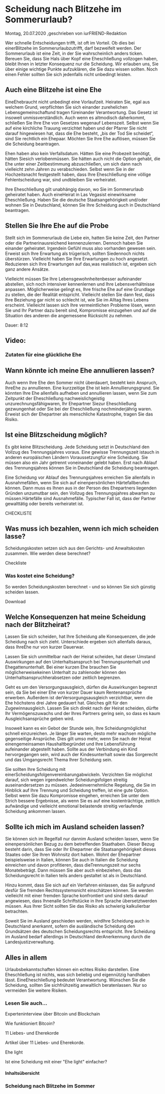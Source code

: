 # Scheidung nach Blitzehe im Sommerurlaub?

Montag, 20.07.2020 ,geschrieben von iurFRIEND-Redaktion

Wer schnelle Entscheidungen trifft, ist oft im Vorteil. Ob dies bei einerBlitzehe im Sommerurlaubzutrifft, darf bezweifelt werden. Der Sommerurlaub ist eine Zeit, in der Sie wahrscheinlich anders ticken. Bereuen Sie, dass Sie Hals über Kopf eine Eheschließung vollzogen haben, bleibt Ihnen in letzter Konsequenz nur die Scheidung. Wir erlauben uns, Sie über einige wichtige Punkte aufzuklären, die Sie dazu wissen sollten. Noch einen Fehler sollten Sie sich jedenfalls nicht unbedingt leisten.

## Auch eine Blitzehe ist eine Ehe

EineEhebraucht nicht unbedingt eine Vorlaufzeit. Heiraten Sie, egal aus welchem Grund, verpflichten Sie sich einander zurehelichen Lebensgemeinschaftund tragen füreinander Verantwortung. Das Gesetz ist insoweit unmissverständlich. Auch wenn es altmodisch daherkommt, schließen Sie Ihre Ehe von Gesetzes wegenauf Lebenszeit. Selbst wenn Sie auf eine kirchliche Trauung verzichtet haben und der Pfarrer Sie nicht darauf hingewiesen hat, dass die Ehe besteht, „bis der Tod Sie scheidet“, sind Sie rechtlich ein Ehepaar. Möchten Sie Ihre Ehe auflösen, müssen Sie die Scheidung beantragen.

Ehen haben also kein Verfallsdatum. Hätten Sie eine Probezeit benötigt, hätten Siesich verlobenmüssen. Sie hätten auch nicht die Option gehabt, die Ehe unter einer Zeitbestimmung abzuschließen, um sich dann nach vielleicht zehn Jahren zu verabschieden. Selbst wenn Sie in der Hochzeitsnacht festgestellt haben, dass Ihre Eheschließung eine völlige Fehlentscheidung war, sind undbleiben Sie verheiratet.

Ihre Eheschließung gilt unabhängig davon, wo Sie im Sommerurlaub geheiratet haben. Auch eineHeirat in Las Vegasist einewirksame Eheschließung. Haben Sie die deutsche Staatsangehörigkeit und/oder wohnen Sie in Deutschland, können Sie Ihre Scheidung auch in Deutschland beantragen.

## Stellen Sie Ihre Ehe auf die Probe

Stellt sich im Sommerurlaub die Liebe ein, hatten Sie keine Zeit, den Partner oder die Partnerinausreichend kennenzulernen. Dennoch haben Sie einander geheiratet. Irgendein Gefühl muss also vorhanden gewesen sein. Erweist sich Ihre Erwartung als trügerisch, sollten Siedennoch nichts überstürzen. Vielleicht haben Sie Ihre Erwartungen zu hoch angesetzt. Reduzieren sich Ihre Erwartungen auf das,was realistisch ist, ergeben sich ganz andere Ansätze.

Vielleicht müssen Sie Ihre Lebensgewohnheitenbesser aufeinander abstellen, sich noch intensiver kennenlernen und Ihre Lebensverhältnisse anpassen. Möglicherweise gelingt es, Ihre frische Ehe auf eine Grundlage zu stellen, die der Realität entspricht. Vielleicht stellen Sie dann fest, dass Ihre Beziehung gar nicht so schlecht ist, wie Sie im Alltag Ihres Lebens erscheint. Vielleicht lassen sich Ihre vermeintlichen Probleme lösen, wenn Sie und Ihr Partner dazu bereit sind, Kompromisse einzugehen und auf die Situation des anderen die angemessene Rücksicht zu nehmen.

Dauer: 8:12

## Video:

### Zutaten für eine glückliche Ehe

## Wann könnte ich meine Ehe annullieren lassen?

Auch wenn Ihre Ehe den Sommer nicht überdauert, besteht kein Anspruch, IhreEhe zu annullieren. Eine kurzzeitige Ehe ist kein Annullierungsgrund. Sie könnten Ihre Ehe allenfalls aufheben und annullieren lassen, wenn Sie zum Zeitpunkt der Eheschließung nachweislichgeistig unzurechnungsfähigwaren, Ihr Ehepartner Siezur Eheschließung gezwungenhat oder Sie bei der Eheschließung nochminderjährig waren. Erweist sich der Ehepartner als menschliche Katastrophe, tragen Sie das Risiko.

## Ist eine Blitzscheidung möglich?

Es gibt keine Blitzscheidung. Jede Scheidung setzt in Deutschland den Vollzug des Trennungsjahres voraus. Eine gewisse Trennungszeit istauch in anderen europäischen Ländern Voraussetzungfür eine Scheidung. Sie müssen also ein Jahr getrennt voneinander gelebt haben. Erst nach Ablauf des Trennungsjahres können Sie in Deutschland die Scheidung beantragen.

Eine Scheidung vor Ablauf des Trennungsjahres erreichen Sie allenfalls in Ausnahmefällen, wenn Sie sich auf einenpersönlichen Härtefallberufen können. Dann muss es Ihnen aus in der Person des Ehepartners liegenden Gründen unzumutbar sein, den Vollzug des Trennungsjahres abwarten zu müssen.Härtefälle sind Ausnahmefälle. Typischer Fall ist, dass der Partner gewalttätig oder bereits verheiratet ist.

CHECKLISTE

## Was muss ich bezahlen, wenn ich mich scheiden lasse?

Scheidungskosten setzen sich aus den Gerichts- und Anwaltskosten zusammen. Wie werden diese berechnet?

Checkliste

### Was kostet eine Scheidung?

So werden Scheidungskosten berechnet - und so können Sie sich günstig scheiden lassen.

Download

## Welche Konsequenzen hat meine Scheidung nach der Blitzheirat?

Lassen Sie sich scheiden, hat Ihre Scheidung alle Konsequenzen, die jede Scheidung nach sich zieht. Unterschiede ergeben sich allenfalls daraus, dass IhreEhe nur von kurzer Dauerwar.

Lassen Sie sich unmittelbar nach der Heirat scheiden, hat dieser Umstand Auswirkungen auf den Unterhaltsanspruch bei Trennungsunterhalt und Ehegattenunterhalt. Bei einer kurzen Ehe brauchen Sie möglicherweisekeinen Unterhalt zu zahlenoder können den Unterhaltsanspruchherabsetzen oder zeitlich begrenzen.

Geht es um den Versorgungsausgleich, dürfen die Auswirkungen begrenzt sein, da Sie bei einer Ehe von kurzer Dauer kaum Rentenansprüche erwerben. Außerdem ist derVersorgungsausgleich verzichtbar, wenn die Ehe höchstens drei Jahre gedauert hat. Gleiches gilt für den Zugewinnausgleich. Lassen Sie sich direkt nach der Heirat scheiden, dürfte Ihr Vermögenszuwachs und der Ihres Partners gering sein, so dass es kaum Ausgleichsansprüche geben wird.

Insoweit kann es ein Gebot der Stunde sein, Ihre Scheidungmöglichst schnell einzureichen. Je länger Sie warten, desto mehr wachsen mögliche gegenseitige Ansprüche. Dies gilt umso mehr, wenn Sie nach der Heirat einengemeinsamen Haushaltbegründet und Ihre Lebensführung aufeinander abgestellt haben. Sollte aus der Verbindung ein Kind hervorgegangen sein, wird auch der Kindesunterhalt sowie das Sorgerecht und das Umgangsrecht Thema Ihrer Scheidung sein.

Sie sollten Ihre Scheidung mit einerScheidungsfolgenvereinbarungabwickeln. Verzichten Sie möglichst darauf, sich wegen irgendwelcher Scheidungsfolgen streitig auseinandersetzen zu müssen. Jedeeinvernehmliche Regelung, die Sie im Hinblick auf Ihre Trennung und Scheidung treffen, ist eine gute Option. Selbst wenn Sie dazu Kompromisse eingehen, erreichen Sie unter dem Strich bessere Ergebnisse, als wenn Sie es auf eine kostenträchtige, zeitlich aufwändige und vielleicht emotional belastende streitig verlaufende Scheidung ankommen lassen.

## Sollte ich mich im Ausland scheiden lassen?

Sie können sich im Regelfall nur dannim Ausland scheiden lassen, wenn Sie einenpersönlichen Bezug zu dem betreffenden Staathaben. Dieser Bezug besteht darin, dass Sie oder Ihr Ehepartner die Staatsangehörigkeit dieses Staates oder Sie Ihren Wohnsitz dort haben. Wohnt der Ehepartner beispielsweise in Italien, können Sie auch in Italien die Scheidung einreichen und davon profitieren, dass dieTrennungszeit nur sechs Monatebeträgt. Dann müssen Sie aber auch einbeziehen, dass das Scheidungsrecht in Italien teils anders gestaltet ist als in Deutschland.

Hinzu kommt, dass Sie sich auf ein Verfahren einlassen, das Sie aufgrund desfür Sie fremden Rechtssystemsnicht einschätzen können. Sie werden vielleicht mit einer fremden Sprache konfrontiert und sind stets darauf angewiesen, dass Ihnenalle Schriftstücke in Ihre Sprache übersetztwerden müssen. Aus Ihrer Sicht sollten Sie das Risiko als schwierig kalkulierbar betrachten.

Soweit Sie im Ausland geschieden werden, wirdIhre Scheidung auch in Deutschland anerkannt, sofern die ausländische Scheidung den Grundsätzen des deutschen Scheidungsrechts entspricht. Ihre Scheidung im Ausland bedarf allerdings in Deutschland derAnerkennung durch die Landesjustizverwaltung.

## Alles in allem

Urlaubsbekanntschaften können ein echtes Risiko darstellen. Eine Eheschließung ist nichts, was sich beliebig und eigennützig handhaben lässt. EineEheschließung bedeutet Verantwortung. Wünschen Sie die Scheidung, sollten Sie sichfrühzeitig anwaltlich beratenlassen. Nur so vermeiden Sie weitere Risiken.

### Lesen Sie auch...

Experteninterview über Bitcoin und Blockchain

Wie funktioniert Bitcoin?

11 Liebes- und Eherekorde

Artikel über 11 Liebes- und Eherekorde.

Ehe light

Ist eine Scheidung mit einer "Ehe light" einfacher?

#### Inhaltsübersicht

### Scheidung nach Blitzehe im Sommer